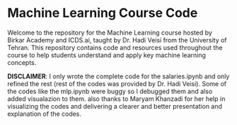# Machine Learning Course Code

Welcome to the repository for the Machine Learning course hosted by Birkar Academy and ICDS.ai, taught by Dr. Hadi Veisi from the University of Tehran. This repository contains code and resources used throughout the course to help students understand and apply key machine learning concepts.

**DISCLAIMER**: I only wrote the complete code for the salaries.ipynb and only refined the rest (rest of the codes was provided by Dr. Hadi Veisi). Some of the codes like the mlp.ipynb were buggy so I debugged them and also added visualazion to them. also thanks to Maryam Khanzadi for her help in visualizing the codes and delivering a clearer and better presentation and explanation of the codes.
